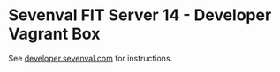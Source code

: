 # Sevenval FIT Server 14 - Developer Vagrant Box

See [developer.sevenval.com](http://developer.sevenval.com/start/tutorials/developer-setup.html) for instructions.
